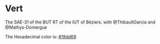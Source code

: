 # Vert

The SAE-31 of the BUT RT of the IUT of Béziers. with @ThibaultGarcia and @Mathys-Domergue

The Hexadecimal color is: [#19dd69](https://www.colorhexa.com/19dd69)
